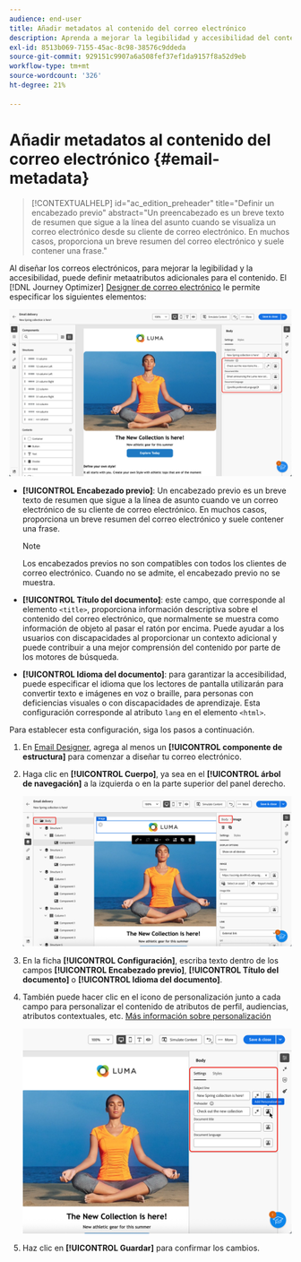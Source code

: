 ```yaml
---
audience: end-user
title: Añadir metadatos al contenido del correo electrónico
description: Aprenda a mejorar la legibilidad y accesibilidad del contenido del correo electrónico con metadatos
exl-id: 8513b069-7155-45ac-8c98-38576c9ddeda
source-git-commit: 929151c9907a6a508fef37ef1da9157f8a52d9eb
workflow-type: tm+mt
source-wordcount: '326'
ht-degree: 21%

---
```


# Añadir metadatos al contenido del correo electrónico {#email-metadata}

>[!CONTEXTUALHELP]
>id="ac_edition_preheader"
>title="Definir un encabezado previo"
>abstract="Un preencabezado es un breve texto de resumen que sigue a la línea del asunto cuando se visualiza un correo electrónico desde su cliente de correo electrónico. En muchos casos, proporciona un breve resumen del correo electrónico y suele contener una frase."

Al diseñar los correos electrónicos, para mejorar la legibilidad y la accesibilidad, puede definir metaatributos adicionales para el contenido. El [!DNL Journey Optimizer] [Designer de correo electrónico](get-started-email-designer.md) le permite especificar los siguientes elementos:

![](assets/email_body_settings_ex.png)

* **[!UICONTROL Encabezado previo]**: Un encabezado previo es un breve texto de resumen que sigue a la línea de asunto cuando ve un correo electrónico de su cliente de correo electrónico. En muchos casos, proporciona un breve resumen del correo electrónico y suele contener una frase.

  >[!NOTE]
  >
  >Los encabezados previos no son compatibles con todos los clientes de correo electrónico. Cuando no se admite, el encabezado previo no se muestra.

* **[!UICONTROL Título del documento]**: este campo, que corresponde al elemento `<title>`, proporciona información descriptiva sobre el contenido del correo electrónico, que normalmente se muestra como información de objeto al pasar el ratón por encima. Puede ayudar a los usuarios con discapacidades al proporcionar un contexto adicional y puede contribuir a una mejor comprensión del contenido por parte de los motores de búsqueda.

* **[!UICONTROL Idioma del documento]**: para garantizar la accesibilidad, puede especificar el idioma que los lectores de pantalla utilizarán para convertir texto e imágenes en voz o braille, para personas con deficiencias visuales o con discapacidades de aprendizaje. Esta configuración corresponde al atributo `lang` en el elemento `<html>`.

Para establecer esta configuración, siga los pasos a continuación.

1. En [Email Designer](create-email-content.md), agrega al menos un **[!UICONTROL componente de estructura]** para comenzar a diseñar tu correo electrónico.

1. Haga clic en **[!UICONTROL Cuerpo]**, ya sea en el **[!UICONTROL árbol de navegación]** a la izquierda o en la parte superior del panel derecho.

   ![](assets/email_body.png)

1. En la ficha **[!UICONTROL Configuración]**, escriba texto dentro de los campos **[!UICONTROL Encabezado previo]**, **[!UICONTROL Título del documento]** o **[!UICONTROL Idioma del documento]**.

1. También puede hacer clic en el icono de personalización junto a cada campo para personalizar el contenido de atributos de perfil, audiencias, atributos contextuales, etc. [Más información sobre personalización](../personalization/gs-personalization.md)

   ![](assets/email_body_settings.png)

1. Haz clic en **[!UICONTROL Guardar]** para confirmar los cambios.